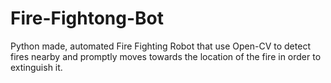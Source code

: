 # Fire-Fightong-Bot
Python made, automated Fire Fighting Robot that use Open-CV to detect fires nearby and promptly moves towards the location of the fire in order to extinguish it.
